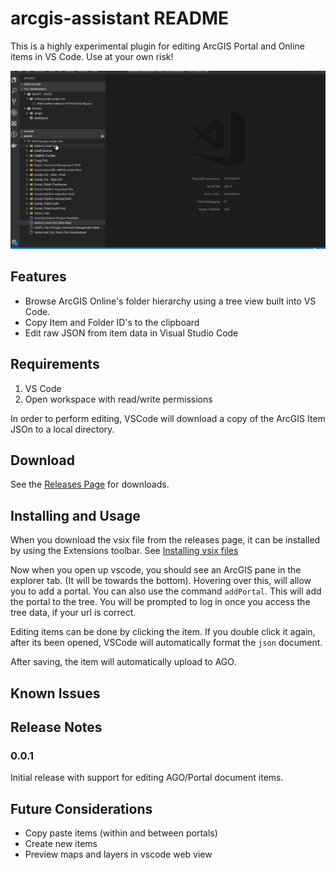# arcgis-assistant README

This is a highly experimental plugin for editing ArcGIS Portal and Online items in VS Code. Use at your own risk!

![img](./docs/img/demo.gif)

## Features

 - Browse ArcGIS Online's folder hierarchy using a tree view built into VS Code.
 - Copy Item and Folder ID's to the clipboard
 - Edit raw JSON from item data in Visual Studio Code

## Requirements

1. VS Code
2. Open workspace with read/write permissions

In order to perform editing, VSCode will download a copy of the ArcGIS Item JSOn to a local directory.

## Download

See the [Releases Page](https://github.com/roemhildtg/vscode-arcgis-assistant/releases) for downloads.

## Installing and Usage

When you download the vsix file from the releases page, it can be installed by using the Extensions toolbar. See [Installing vsix files](https://code.visualstudio.com/docs/editor/extension-gallery#_install-from-a-vsix)

Now when you open up vscode, you should see an ArcGIS pane in the explorer tab. (It will be towards the bottom). Hovering over this, will allow you to add a portal. You can also use the command `addPortal`. This will
add the portal to the tree. You will be prompted to log in once you access the tree data, if your url is correct.

Editing items can be done by clicking the item. If you double click it again, after its been opened, VSCode will automatically format the `json` document.

After saving, the item will automatically upload to AGO. 

## Known Issues


## Release Notes

### 0.0.1

Initial release with support for editing AGO/Portal document items.

## Future Considerations

 - Copy paste items (within and between portals)
 - Create new items 
 - Preview maps and layers in vscode web view